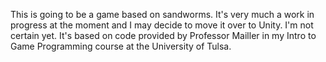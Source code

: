 This is going to be a game based on sandworms. It's very much a work in progress at the moment and I may decide to move it over to Unity. I'm not certain yet.
It's based on code provided by Professor Mailler in my Intro to Game Programming course at the University of Tulsa.
